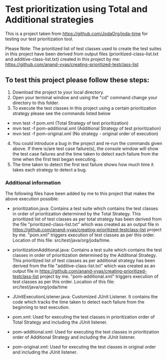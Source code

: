 # Test prioritization using Total and Additional strategies

This is a project taken from https://github.com/JodaOrg/joda-time for testing our test prioritization tool. 

Please Note:
The prioritized list of test classes used to create the test suites in this project have been derived from output files (prioritized-class-list.txt and additive-class-list.txt) created in this project by me: https://github.com/anand-vyas/creating-prioritized-testclass-list

## To test this project please follow these steps:

1. Download the project to your local directory. 
2. Open your terminal window and using the "cd" command change your directory to this folder. 
3. To execute the test classes in this project using a certain prioritization strategy please see the commands listed below
  - mvn test -f pom.xml (Total Strategy of test prioritization)
  - mvn test -f pom-additional.xml (Additional Strategy of test prioritization)
  - mvn test -f pom-original.xml (No strategy - original order of execution)
4. You could introduce a bug in the project and re-run the commands given above. If there is/are test case failure(s), the console window will show the test case failures and the time taken to detect each failure from the time when the first test began executing. 
5. The time taken to detect the first test failure shows how much time it takes each strategy to detect a bug. 

### Additional information

The following files have been added by me to this project that makes the above execution possible:

- prioritization.java: Contains a test suite which contains the test classes in order of prioritization determined by the Total Strategy. This prioritized list of test classes as per total strategy has been derived from the file "prioritized-class-list.txt" which was created as an output file in https://github.com/anand-vyas/creating-prioritized-testclass-list project by me.  "pom.xml" triggers execution of test classes as per this order. Location of this file: src/test/java/org/joda/time.

- prioritizationAdditional.java: Contains a test suite which contains the test classes in order of prioritization determined by the Additonal Strategy. This prioritized list of test classes as per additional strategy has been derived from the file "additive-class-list.txt" which was created as an output file in https://github.com/anand-vyas/creating-prioritized-testclass-list project by me. "pom-additional.xml" triggers execution of test classes as per this order. Location of this file: src/test/java/org/joda/time 

- JUnitExecutionListener.java: Customized JUnit Listener. It contains the code which tracks the time taken to detect each failure from the beginning to test execution. 

- pom.xml: Used for executing the test classes in prioritization order of Total Strategy and including the JUnit listener. 

- pom-additional.xml: Used for executing the test classes in prioritization order of Additional Strategy and including the JUnit listener.

- pom-original.xml: Used for executing the test classes in original order and including the JUnit listener. 

